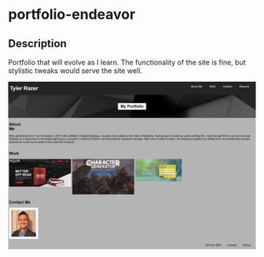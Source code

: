 # portfolio-endeavor

## Description

Portfolio that will evolve as I learn. The functionality of the site is fine, but stylistic tweaks would serve the site well. 

![portfolio-screenshot](/assets/images/portfolio-screenshot-updated.png)

